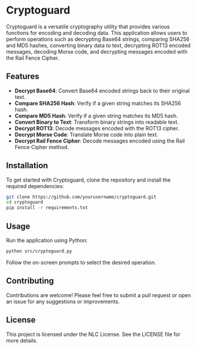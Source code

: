 # Cryptoguard

Cryptoguard is a versatile cryptography utility that provides various functions for encoding and decoding data. This application allows users to perform operations such as decrypting Base64 strings, comparing SHA256 and MD5 hashes, converting binary data to text, decrypting ROT13 encoded messages, decoding Morse code, and decrypting messages encoded with the Rail Fence Cipher.

## Features

- **Decrypt Base64**: Convert Base64 encoded strings back to their original text.
- **Compare SHA256 Hash**: Verify if a given string matches its SHA256 hash.
- **Compare MD5 Hash**: Verify if a given string matches its MD5 hash.
- **Convert Binary to Text**: Transform binary strings into readable text.
- **Decrypt ROT13**: Decode messages encoded with the ROT13 cipher.
- **Decrypt Morse Code**: Translate Morse code into plain text.
- **Decrypt Rail Fence Cipher**: Decode messages encoded using the Rail Fence Cipher method.

## Installation

To get started with Cryptoguard, clone the repository and install the required dependencies:

```bash
git clone https://github.com/yourusername/cryptoguard.git
cd cryptoguard
pip install -r requirements.txt
```

## Usage

Run the application using Python:

```bash
python src/cryptoguard.py
```

Follow the on-screen prompts to select the desired operation.

## Contributing

Contributions are welcome! Please feel free to submit a pull request or open an issue for any suggestions or improvements.

## License

This project is licensed under the NLC License. See the LICENSE file for more details.
